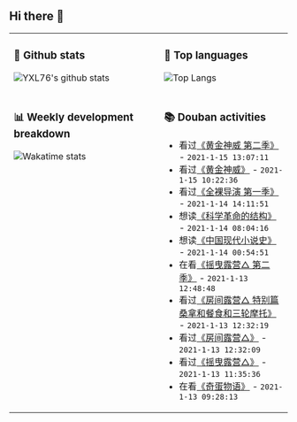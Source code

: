 ## Hi there 👋

<table>
<tr>
<td valign="top" width="54%">

### 🔭 Github stats

![YXL76's github stats](https://github-readme-stats.yxl76.vercel.app/api?username=YXL76&count_private=true&show_icons=true&include_all_commits=true&theme=tokyonight&line_height=28)

</td>

<td valign="top" width="46%">

### 🌱 Top languages

![Top Langs](https://github-readme-stats.yxl76.vercel.app/api/top-langs/?username=YXL76&layout=compact&theme=tokyonight&langs_count=10&hide=HTML,CSS,SCSS)

</td>
</tr>
<tr>
<td valign="top" width="54%">

### 📊 Weekly development breakdown

![Wakatime stats](https://github-readme-stats.yxl76.vercel.app/api/wakatime?username=YXL76&layout=compact&theme=tokyonight)


</td>
<td valign="top" width="46%">

### 📚 Douban activities

- 看过[《黄金神威 第二季》](http://movie.douban.com/subject/30257538/) - `2021-1-15 13:07:11`
- 看过[《黄金神威》](http://movie.douban.com/subject/27102516/) - `2021-1-15 10:22:36`
- 看过[《全裸导演 第一季》](http://movie.douban.com/subject/30360724/) - `2021-1-14 14:11:51`
- 想读[《科学革命的结构》](https://book.douban.com/subject/20376550/) - `2021-1-14 08:04:16`
- 想读[《中国现代小说史》](https://book.douban.com/subject/26910984/) - `2021-1-14 00:54:51`
- 在看[《摇曳露营△ 第二季》](http://movie.douban.com/subject/30358098/) - `2021-1-13 12:48:48`
- 看过[《房间露营△ 特别篇 桑拿和餐食和三轮摩托》](http://movie.douban.com/subject/35005962/) - `2021-1-13 12:32:19`
- 看过[《房间露营△》](http://movie.douban.com/subject/34660475/) - `2021-1-13 12:32:09`
- 看过[《摇曳露营△》](http://movie.douban.com/subject/27077082/) - `2021-1-13 11:35:36`
- 在看[《奇蛋物语》](http://movie.douban.com/subject/35216228/) - `2021-1-13 09:28:13`

</td>
</tr>
</table>

<!--
**YXL76/YXL76** is a ✨ _special_ ✨ repository because its `README.md` (this file) appears on your GitHub profile.

Here are some ideas to get you started:

- 🔭 I’m currently working on ...
- 🌱 I’m currently learning ...
- 👯 I’m looking to collaborate on ...
- 🤔 I’m looking for help with ...
- 💬 Ask me about ...
- 📫 How to reach me: ...
- 😄 Pronouns: ...
- ⚡ Fun fact: ...
-->
